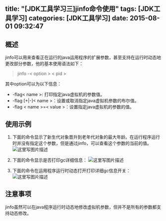 title: "[JDK工具学习三]jinfo命令使用"
tags: [JDK工具学习]
categories: [JDK工具学习]
date: 2015-08-01 09:32:47
---
## 概述
jinfo可以用来查看正在运行的java运用程序的扩展参数，甚至支持在运行时动态地更改部分参数，他的基本使用语法如下：
>jinfo -< option > < pid >
<!--more-->
其中option可以为以下信息：
* -flag< name >: 打印指定java虚拟机的参数值。
* -flag [+|-]< name >：设置或取消指定java虚拟机参数的布尔值。
* -flag < name >=< value >：设置指定java虚拟机的参数的值。

## 使用示例
1. 下面的命令显示了新生代对象晋升到老年代对象的最大年龄。在运行程序运行时并没有指定这个参数，但是通过jinfo，可以查看这个参数的当前的值。
    ![这里写图片描述](http://img.blog.csdn.net/20150602225904273)
    
2. 下面的命令显示是否打印gc详细信息：
    ![这里写图片描述](http://img.blog.csdn.net/20150602230032273)
    
3. 下面的命令在运用程序运行时动态打开打印详细gc信息开关：
    ![这里写图片描述](http://img.blog.csdn.net/20150602230121712)
    
## 注意事项
jinfo虽然可以在java程序运行时动态地修改虚拟机参数，但并不是所有的参数都支持动态修改。




